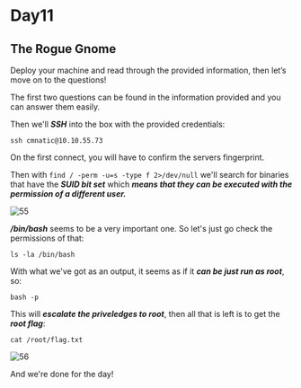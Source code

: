 # Day11

## The Rogue Gnome

Deploy your machine and read through the provided information, then let’s move on to the questions!

The first two questions can be found in the information provided and you can answer them easily.

Then we'll ***SSH*** into the box with the provided credentials:

`ssh cmnatic@10.10.55.73` 

On the first connect, you will have to confirm the servers fingerprint.

Then with `find / -perm -u=s -type f 2>/dev/null`  we'll search for binaries that have the ***SUID bit set*** which ***means that they can be executed with the permission of a different user.***

![55](https://user-images.githubusercontent.com/83836972/122553371-354d7b80-d055-11eb-9a43-e83db925c4c7.PNG)

***/bin/bash*** seems to be a very important one. So let's just go check the permissions of that:

`ls -la /bin/bash`

With what we've got as an output, it seems as if it ***can be just run as root***, so:

`bash -p`

This will ***escalate the priveledges to root***, then all that is left is to get the ***root flag***:

`cat /root/flag.txt`

![56](https://user-images.githubusercontent.com/83836972/122553389-3b435c80-d055-11eb-8399-e20eeb63a026.PNG)

And we're done for the day!

